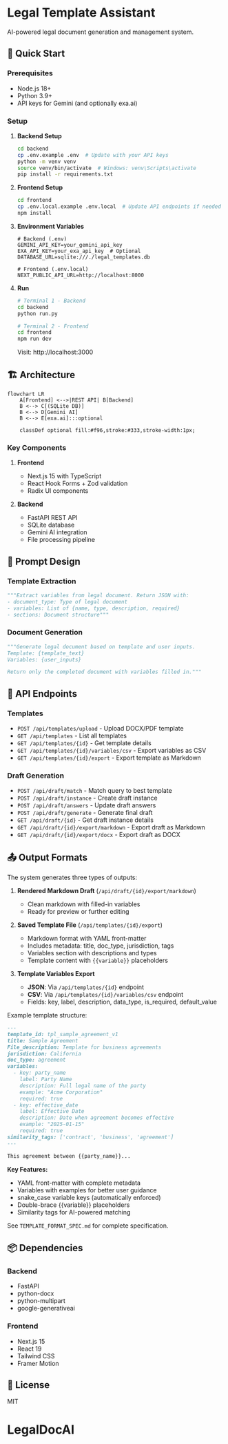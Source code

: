 # Legal Template Assistant

AI-powered legal document generation and management system.

## 🚀 Quick Start

### Prerequisites
- Node.js 18+
- Python 3.9+
- API keys for Gemini (and optionally exa.ai)

### Setup

1. **Backend Setup**
   ```bash
   cd backend
   cp .env.example .env  # Update with your API keys
   python -m venv venv
   source venv/bin/activate  # Windows: venv\Scripts\activate
   pip install -r requirements.txt
   ```

2. **Frontend Setup**
   ```bash
   cd frontend
   cp .env.local.example .env.local  # Update API endpoints if needed
   npm install
   ```

3. **Environment Variables**
   ```env
   # Backend (.env)
   GEMINI_API_KEY=your_gemini_api_key
   EXA_API_KEY=your_exa_api_key  # Optional
   DATABASE_URL=sqlite:///./legal_templates.db
   
   # Frontend (.env.local)
   NEXT_PUBLIC_API_URL=http://localhost:8000
   ```

4. **Run**
   ```bash
   # Terminal 1 - Backend
   cd backend
   python run.py
   
   # Terminal 2 - Frontend
   cd frontend
   npm run dev
   ```
   Visit: http://localhost:3000

## 🏗 Architecture

```mermaid
flowchart LR
    A[Frontend] <-->|REST API| B[Backend]
    B <--> C[(SQLite DB)]
    B <--> D[Gemini AI]
    B <--> E[exa.ai]:::optional
    
    classDef optional fill:#f96,stroke:#333,stroke-width:1px;
```

### Key Components
1. **Frontend**
   - Next.js 15 with TypeScript
   - React Hook Forms + Zod validation
   - Radix UI components

2. **Backend**
   - FastAPI REST API
   - SQLite database
   - Gemini AI integration
   - File processing pipeline

## 🤖 Prompt Design

### Template Extraction
```python
"""Extract variables from legal document. Return JSON with:
- document_type: Type of legal document
- variables: List of {name, type, description, required}
- sections: Document structure"""
```

### Document Generation
```python
"""Generate legal document based on template and user inputs.
Template: {template_text}
Variables: {user_inputs}

Return only the completed document with variables filled in."""
```

## 📡 API Endpoints

### Templates
- `POST /api/templates/upload` - Upload DOCX/PDF template
- `GET /api/templates` - List all templates
- `GET /api/templates/{id}` - Get template details
- `GET /api/templates/{id}/variables/csv` - Export variables as CSV
- `GET /api/templates/{id}/export` - Export template as Markdown

### Draft Generation
- `POST /api/draft/match` - Match query to best template
- `POST /api/draft/instance` - Create draft instance
- `POST /api/draft/answers` - Update draft answers
- `POST /api/draft/generate` - Generate final draft
- `GET /api/draft/{id}` - Get draft instance details
- `GET /api/draft/{id}/export/markdown` - Export draft as Markdown
- `GET /api/draft/{id}/export/docx` - Export draft as DOCX

## 📤 Output Formats

The system generates three types of outputs:

1. **Rendered Markdown Draft** (`/api/draft/{id}/export/markdown`)
   - Clean markdown with filled-in variables
   - Ready for preview or further editing

2. **Saved Template File** (`/api/templates/{id}/export`)
   - Markdown format with YAML front-matter
   - Includes metadata: title, doc_type, jurisdiction, tags
   - Variables section with descriptions and types
   - Template content with `{{variable}}` placeholders

3. **Template Variables Export**
   - **JSON**: Via `/api/templates/{id}` endpoint
   - **CSV**: Via `/api/templates/{id}/variables/csv` endpoint
   - Fields: key, label, description, data_type, is_required, default_value

Example template structure:
```markdown
---
template_id: tpl_sample_agreement_v1
title: Sample Agreement
File_description: Template for business agreements
jurisdiction: California
doc_type: agreement
variables:
  - key: party_name
    label: Party Name
    description: Full legal name of the party
    example: "Acme Corporation"
    required: true
  - key: effective_date
    label: Effective Date
    description: Date when agreement becomes effective
    example: "2025-01-15"
    required: true
similarity_tags: ['contract', 'business', 'agreement']
---

This agreement between {{party_name}}...
```

**Key Features:**
- YAML front-matter with complete metadata
- Variables with examples for better user guidance
- snake_case variable keys (automatically enforced)
- Double-brace {{variable}} placeholders
- Similarity tags for AI-powered matching

See `TEMPLATE_FORMAT_SPEC.md` for complete specification.

## 📦 Dependencies

### Backend
- FastAPI
- python-docx
- python-multipart
- google-generativeai

### Frontend
- Next.js 15
- React 19
- Tailwind CSS
- Framer Motion

## 📄 License
MIT
# LegalDocAI
